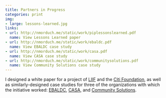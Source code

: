 ```yaml
---
title: Partners in Progress
categories: print
img:
- large: lessons-learned.jpg
links:
- url: http://nmorduch.me/static/work/piplessonslearned.pdf
  name: View Lessons Learned paper
- url: http://nmorduch.me/static/work/ebaldc.pdf
  name: View EBALDC case study
- url: http://nmorduch.me/static/work/casa.pdf
  name: View CASA case study
- url: http://nmorduch.me/static/work/communitysolutions.pdf
  name: View Community Solutions case study
---
```


I designed a white paper for a project of [LIIF](http://www.liifund.org/) and the [Citi Foundation](https://www.citigroup.com/citi/foundation/), as well as similarly-designed case studies for three of the organizations with which the initiative worked: [EBALDC](http://ebaldc.org/), [CASA](http://wearecasa.org/), and [Community Solutions](https://www.community.solutions/).
